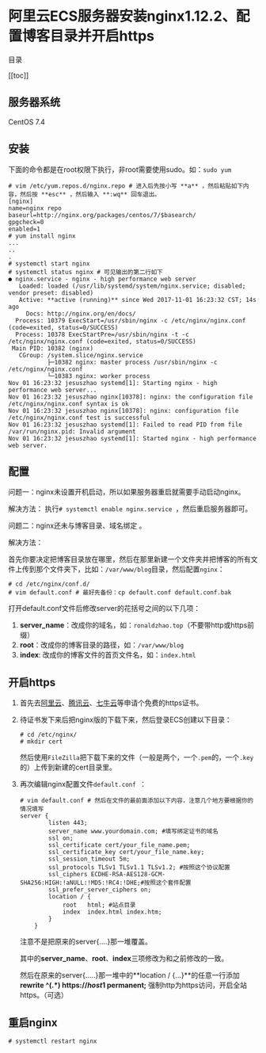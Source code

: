# 阿里云ECS服务器安装nginx1.12.2、配置博客目录并开启https

目录

[[toc]]

## 服务器系统

CentOS 7.4

## 安装

下面的命令都是在root权限下执行，非root需要使用sudo。如：`sudo yum`

```shell
# vim /etc/yum.repos.d/nginx.repo # 进入后先按小写 **a** ，然后粘贴如下内容，然后按 **esc** ，然后输入 **:wq** 回车退出。
[nginx]
name=nginx repo
baseurl=http://nginx.org/packages/centos/7/$basearch/
gpgcheck=0
enabled=1
# yum install nginx
...
..
.
# systemctl start nginx
# systemctl status nginx # 可见输出的第二行如下
● nginx.service - nginx - high performance web server
   Loaded: loaded (/usr/lib/systemd/system/nginx.service; disabled; vendor preset: disabled)
   Active: **active (running)** since Wed 2017-11-01 16:23:32 CST; 14s ago
     Docs: http://nginx.org/en/docs/
  Process: 10379 ExecStart=/usr/sbin/nginx -c /etc/nginx/nginx.conf (code=exited, status=0/SUCCESS)
  Process: 10378 ExecStartPre=/usr/sbin/nginx -t -c /etc/nginx/nginx.conf (code=exited, status=0/SUCCESS)
 Main PID: 10382 (nginx)
   CGroup: /system.slice/nginx.service
           ├─10382 nginx: master process /usr/sbin/nginx -c /etc/nginx/nginx.conf
           └─10383 nginx: worker process
Nov 01 16:23:32 jesuszhao systemd[1]: Starting nginx - high performance web server...
Nov 01 16:23:32 jesuszhao nginx[10378]: nginx: the configuration file /etc/nginx/nginx.conf syntax is ok
Nov 01 16:23:32 jesuszhao nginx[10378]: nginx: configuration file /etc/nginx/nginx.conf test is successful
Nov 01 16:23:32 jesuszhao systemd[1]: Failed to read PID from file /var/run/nginx.pid: Invalid argument
Nov 01 16:23:32 jesuszhao systemd[1]: Started nginx - high performance web server.
```

## 配置

问题一：nginx未设置开机启动，所以如果服务器重启就需要手动启动nginx。

解决方法： 执行`# systemctl enable nginx.service `，然后重启服务器即可。

问题二：nginx还未与博客目录、域名绑定 。

解决方法：

首先你要决定把博客目录放在哪里，然后在那里新建一个文件夹并把博客的所有文件上传到那个文件夹下，比如：`/var/www/blog`目录，然后配置`nginx`：

```shell
# cd /etc/nginx/conf.d/
# vim default.conf # 最好先备份：cp default.conf default.conf.bak
```

 打开default.conf文件后修改server的花括号之间的以下几项： 

1. **server_name**：改成你的域名，如：`ronaldzhao.top`（不要带http或https前缀）
2. **root**：改成你的博客目录的路径，如：`/var/www/blog `
3.  **index**: 改成你的博客文件的首页文件名，如：`index.html `

## 开启https

1. 首先去[阿里云](https://common-buy.aliyun.com/?spm=5176.2020520163.cas.1.7f850e31atqmMO&commodityCode=cas#/buy)、[腾讯云](https://console.cloud.tencent.com/ssl/apply)、[七牛云](https://portal.qiniu.com/certificate/apply)等申请个免费的https证书。 

2. 待证书发下来后把nginx版的下载下来，然后登录ECS创建以下目录：

   ```shell
   # cd /etc/nginx/
   # mkdir cert
   ```

   然后使用`FileZilla`把下载下来的文件（一般是两个，一个`.pem`的，一个`.key`的）上传到新建的cert目录里。

3. 再次编辑nginx配置文件`default.conf `：

   ```shell
   # vim default.conf # 然后在文件的最前面添加以下内容，注意几个地方要根据你的情况填写
   server {
           listen 443;
           server_name www.yourdomain.com; #填写绑定证书的域名
           ssl on;
           ssl_certificate cert/your_file_name.pem;
           ssl_certificate_key cert/your_file_name.key;
           ssl_session_timeout 5m;
           ssl_protocols TLSv1 TLSv1.1 TLSv1.2; #按照这个协议配置
           ssl_ciphers ECDHE-RSA-AES128-GCM-SHA256:HIGH:!aNULL:!MD5:!RC4:!DHE;#按照这个套件配置
           ssl_prefer_server_ciphers on;
           location / {
               root   html; #站点目录
               index  index.html index.htm;
           }
       }
   ```

   注意不是把原来的server{….}那一堆覆盖。

   其中的**server_name**、**root**、**index**三项修改为和之前修改的一致。

   然后在原来的server{…..}那一堆中的**location / {…}**的任意一行添加 **rewrite ^(.\*) https://$host$1 permanent;** 强制http为https访问，开启全站https。（可选）

## 重启nginx

```shell
# systemctl restart nginx
```